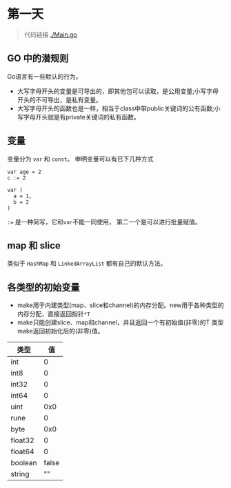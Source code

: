 # 第一天
> 代码链接 [./Main.go](./Main.go)

## GO 中的潜规则

Go语言有一些默认的行为。
- 大写字母开头的变量是可导出的，即其他包可以读取，是公用变量;小写字母开头的不可导出，是私有变量。
- 大写字母开头的函数也是一样，相当于class中带public关键词的公有函数;小写字母开头就是有private关键词的私有函数。

## 变量

变量分为 `var` 和 `const`。 申明变量可以有已下几种方式
```golang
var age = 2
c := 2

var (
  a = 1,
  b = 2
)
```

`:=` 是一种简写，它和`var`不能一同使用， 第二一个是可以进行批量赋值。

## map 和 slice
类似于 `HashMap` 和 `LinkedArrayList` 都有自己的默认方法。

## 各类型的初始变量

- make用于内建类型(map、slice和channel)的内存分配。new用于各种类型的内存分配，直接返回指针`*T`
- make只能创建slice、map和channel，并且返回一个有初始值(非零)的T 类型 make返回初始化后的(非零)值。

类型 | 值
---- | ----
int | 0
int8 | 0
int32 | 0
int64 | 0
uint | 0x0
rune | 0
byte | 0x0
float32 | 0
float64 | 0
boolean | false
string | ""